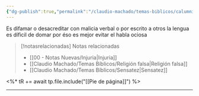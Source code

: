 ```yaml
---
{"dg-publish":true,"permalink":"/claudio-machado/temas-biblicos/calumnia/","title":"Calumnia"}
---
```


Es difamar o desacreditar con malicia verbal o por escrito a otros la lengua es díficil de domar por éso es mejor evitar el habla ociosa 

> [!notasrelacionadas] Notas relacionadas
> - [[00 - Notas Nuevas/Injuria\|Injuria]]
> - [[Claudio Machado/Temas Bíblicos/Religión falsa\|Religión falsa]]
> - [[Claudio Machado/Temas Bíblicos/Sensatez\|Sensatez]]

<%* tR += await tp.file.include("[[Pie de página]]") %>

---

